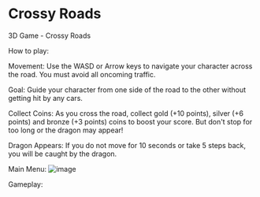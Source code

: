 # Crossy Roads
 3D Game - Crossy Roads

How to play:

Movement: Use the WASD or Arrow keys to navigate your character across the road. You must avoid all oncoming traffic.

Goal: Guide your character from one side of the road to the other without getting hit by any cars.

Collect Coins: As you cross the road, collect gold (+10 points), silver (+6 points) and bronze (+3 points) coins to boost your score. But don't stop for too long or the dragon may appear!

Dragon Appears: If you do not move for 10 seconds or take 5 steps back, you will be caught by the dragon.
 
 Main Menu:
![image](https://user-images.githubusercontent.com/77986121/236812392-6cd9b0d0-b406-43da-b219-f3017e43a00e.png)

Gameplay:

